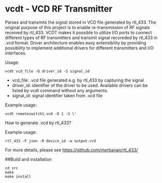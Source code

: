 # vcdt - VCD RF Transmitter
Parses and transmits the signal stored in VCD file generated by rtl_433.
The original purpose of this project is to enable re-transmission of RF signals received by rtl_433.
VCDT makes it possible to utilize I/O ports to connect different types of RF transmitters and transmit signal recoreded by rtl_433 in .vcd format. Driver architecture enables easy extensibility by providing possibility to implement additional drivers for different transmitters and I/O interfaces.

Usage:

    vcdt vcd_file -D driver_id -S signal_id

- vcd_file: .vcd file generated e.g. by rtl_433 by capturing the signal
- driver_id: identifier of the driver to be used. Available drivers can be listed by vcdt command without any arguments.
- signal_id: signal identifier taken from .vcd file

Example usage:

    vcdt remoteswitch1.vcd -D 1 -S \'

How to generate .vcd by rtl_433?

Example usage:

    rtl_433 -F json -R device_id -w output.vcd

For more details, please see https://github.com/merbanan/rtl_433/

##Build and installation

    cd src
    make
    make install

